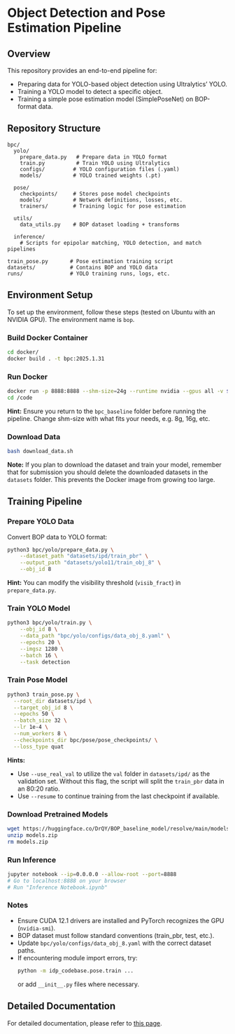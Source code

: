 # Object Detection and Pose Estimation Pipeline

## Overview
This repository provides an end-to-end pipeline for:
- Preparing data for YOLO-based object detection using Ultralytics’ YOLO.
- Training a YOLO model to detect a specific object.
- Training a simple pose estimation model (SimplePoseNet) on BOP-format data.

## Repository Structure
```
bpc/
  yolo/
    prepare_data.py   # Prepare data in YOLO format
    train.py          # Train YOLO using Ultralytics
    configs/         # YOLO configuration files (.yaml)
    models/          # YOLO trained weights (.pt)

  pose/
    checkpoints/     # Stores pose model checkpoints
    models/          # Network definitions, losses, etc.
    trainers/        # Training logic for pose estimation

  utils/
    data_utils.py    # BOP dataset loading + transforms

  inference/
    # Scripts for epipolar matching, YOLO detection, and match pipelines

train_pose.py       # Pose estimation training script
datasets/           # Contains BOP and YOLO data
runs/               # YOLO training runs, logs, etc.
```

## Environment Setup
To set up the environment, follow these steps (tested on Ubuntu with an NVIDIA GPU). The environment name is `bop`.

### Build Docker Container
```bash
cd docker/
docker build . -t bpc:2025.1.31
```

### Run Docker
```bash
docker run -p 8888:8888 --shm-size=24g --runtime nvidia --gpus all -v $(pwd):/code -ti bpc:2025.1.31 bash
cd /code
```
**Hint:** Ensure you return to the `bpc_baseline` folder before running the pipeline. Change shm-size with what fits your needs, e.g. 8g, 16g, etc.

### Download Data
```bash
bash download_data.sh
```
**Note:** If you plan to download the dataset and train your model, remember that for submission you should delete the downloaded datasets in the `datasets` folder. This prevents the Docker image from growing too large.

## Training Pipeline

### Prepare YOLO Data
Convert BOP data to YOLO format:
```bash
python3 bpc/yolo/prepare_data.py \
    --dataset_path "datasets/ipd/train_pbr" \
    --output_path "datasets/yolo11/train_obj_8" \
    --obj_id 8
```
**Hint:** You can modify the visibility threshold (`visib_fract`) in `prepare_data.py`.

### Train YOLO Model
```bash
python3 bpc/yolo/train.py \
    --obj_id 8 \
    --data_path "bpc/yolo/configs/data_obj_8.yaml" \
    --epochs 20 \
    --imgsz 1280 \
    --batch 16 \
    --task detection
```

### Train Pose Model
```bash
python3 train_pose.py \
  --root_dir datasets/ipd \
  --target_obj_id 8 \
  --epochs 50 \
  --batch_size 32 \
  --lr 1e-4 \
  --num_workers 8 \
  --checkpoints_dir bpc/pose/pose_checkpoints/ \
  --loss_type quat
```
**Hints:**
- Use `--use_real_val` to utilize the `val` folder in `datasets/ipd/` as the validation set. Without this flag, the script will split the `train_pbr` data in an 80:20 ratio.
- Use `--resume` to continue training from the last checkpoint if available.

### Download Pretrained Models
```bash
wget https://huggingface.co/DrQY/BOP_baseline_model/resolve/main/models.zip
unzip models.zip
rm models.zip
```

### Run Inference
```bash
jupyter notebook --ip=0.0.0.0 --allow-root --port=8888
# Go to localhost:8888 on your browser
# Run "Inference Notebook.ipynb"
```

### Notes
- Ensure CUDA 12.1 drivers are installed and PyTorch recognizes the GPU (`nvidia-smi`).
- BOP dataset must follow standard conventions (train_pbr, test, etc.).
- Update `bpc/yolo/configs/data_obj_8.yaml` with the correct dataset paths.
- If encountering module import errors, try:
  ```bash
  python -m idp_codebase.pose.train ...
  ```
  or add `__init__.py` files where necessary.

## Detailed Documentation
For detailed documentation, please refer to [this page](blog/documentation.md).
